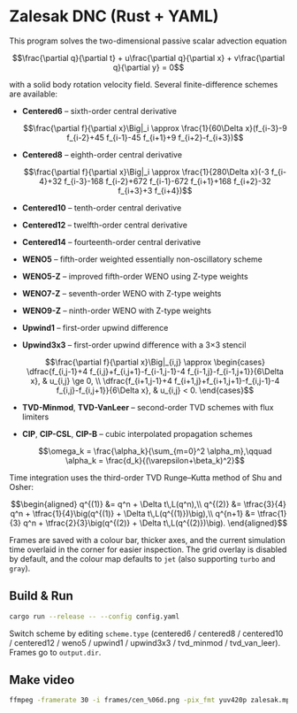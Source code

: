 # Zalesak DNC (Rust + YAML)

This program solves the two-dimensional passive scalar advection equation

```math
\frac{\partial q}{\partial t} + u\frac{\partial q}{\partial x} + v\frac{\partial q}{\partial y} = 0
```

with a solid body rotation velocity field. Several finite-difference schemes are
available:

* **Centered6** – sixth-order central derivative

  ```math
  \frac{\partial f}{\partial x}\Big|_i \approx \frac{1}{60\Delta x}(f_{i-3}-9 f_{i-2}+45 f_{i-1}-45 f_{i+1}+9 f_{i+2}-f_{i+3})
  ```

* **Centered8** – eighth-order central derivative

  ```math
  \frac{\partial f}{\partial x}\Big|_i \approx \frac{1}{280\Delta x}(-3 f_{i-4}+32 f_{i-3}-168 f_{i-2}+672 f_{i-1}-672 f_{i+1}+168 f_{i+2}-32 f_{i+3}+3 f_{i+4})
  ```

* **Centered10** – tenth-order central derivative
* **Centered12** – twelfth-order central derivative
* **Centered14** – fourteenth-order central derivative
* **WENO5** – fifth-order weighted essentially non-oscillatory scheme
* **WENO5-Z** – improved fifth-order WENO using Z-type weights
* **WENO7-Z** – seventh-order WENO with Z-type weights
* **WENO9-Z** – ninth-order WENO with Z-type weights
* **Upwind1** – first-order upwind difference
* **Upwind3x3** – first-order upwind difference with a 3×3 stencil

  ```math
  \frac{\partial f}{\partial x}\Big|_{i,j} \approx
  \begin{cases}
    \dfrac{f_{i,j-1}+4 f_{i,j}+f_{i,j+1}-f_{i-1,j-1}-4 f_{i-1,j}-f_{i-1,j+1}}{6\Delta x}, & u_{i,j} \ge 0, \\
    \dfrac{f_{i+1,j-1}+4 f_{i+1,j}+f_{i+1,j+1}-f_{i,j-1}-4 f_{i,j}-f_{i,j+1}}{6\Delta x}, & u_{i,j} < 0.
  \end{cases}
  ```
* **TVD-Minmod**, **TVD-VanLeer** – second-order TVD schemes with flux limiters
* **CIP**, **CIP-CSL**, **CIP-B** – cubic interpolated propagation schemes

  ```math
  \omega_k = \frac{\alpha_k}{\sum_{m=0}^2 \alpha_m},\qquad \alpha_k = \frac{d_k}{(\varepsilon+\beta_k)^2}
  ```

Time integration uses the third-order TVD Runge–Kutta method of Shu and Osher:

```math
\begin{aligned}
q^{(1)} &= q^n + \Delta t\,L(q^n),\\
q^{(2)} &= \tfrac{3}{4} q^n + \tfrac{1}{4}\big(q^{(1)} + \Delta t\,L(q^{(1)})\big),\\
q^{n+1} &= \tfrac{1}{3} q^n + \tfrac{2}{3}\big(q^{(2)} + \Delta t\,L(q^{(2)})\big).
\end{aligned}
```

Frames are saved with a colour bar, thicker axes, and the current simulation
time overlaid in the corner for easier inspection. The grid overlay is
disabled by default, and the colour map defaults to `jet` (also supporting
`turbo` and `gray`).

## Build & Run
```bash
cargo run --release -- --config config.yaml
```

Switch scheme by editing `scheme.type` (centered6 / centered8 / centered10 / centered12 / weno5 / upwind1 / upwind3x3 / tvd_minmod / tvd_van_leer). Frames go to `output.dir`.

## Make video
```bash
ffmpeg -framerate 30 -i frames/cen_%06d.png -pix_fmt yuv420p zalesak.mp4
```
